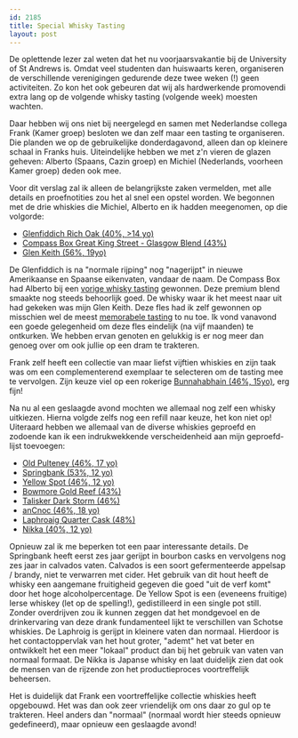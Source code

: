 ```yaml
---
id: 2185
title: Special Whisky Tasting
layout: post
---
```

De oplettende lezer zal weten dat het nu voorjaarsvakantie bij de University of St Andrews is. Omdat veel studenten dan huiswaarts keren, organiseren de verschillende verenigingen gedurende deze twee weken (!) geen activiteiten. Zo kon het ook gebeuren dat wij als hardwerkende promovendi extra lang op de volgende whisky tasting (volgende week) moesten wachten.

Daar hebben wij ons niet bij neergelegd en samen met Nederlandse collega Frank (Kamer groep) besloten we dan zelf maar een tasting te organiseren. Die planden we op de gebruikelijke donderdagavond, alleen dan op kleinere schaal in Franks huis. Uiteindelijke hebben we met z'n vieren de glazen geheven: Alberto (Spaans, Cazin groep) en Michiel (Nederlands, voorheen Kamer groep) deden ook mee.

Voor dit verslag zal ik alleen de belangrijkste zaken vermelden, met alle details en proefnotities zou het al snel een opstel worden. We begonnen met de drie whiskies die Michiel, Alberto en ik hadden meegenomen, op die volgorde:

  * [Glenfiddich Rich Oak (40%, >14 yo)][1]
  * [Compass Box Great King Street - Glasgow Blend (43%)][2]
  * [Glen Keith (56%, 19yo)][3]

De Glenfiddich is na "normale rijping" nog "nagerijpt" in nieuwe Amerikaanse en Spaanse eikenvaten, vandaar de naam. De Compass Box had Alberto bij een [vorige whisky tasting][4] gewonnen. Deze premium blend smaakte nog steeds behoorlijk goed. De whisky waar ik het meest naar uit had gekeken was mijn Glen Keith. Deze fles had ik zelf gewonnen op misschien wel de meest [memorabele tasting][5] to nu toe. Ik vond vanavond een goede gelegenheid om deze fles eindelijk (na vijf maanden) te ontkurken. We hebben ervan genoten en gelukkig is er nog meer dan genoeg over om ook jullie op een dram te trakteren.

Frank zelf heeft een collectie van maar liefst vijftien whiskies en zijn taak was om een complementerend exemplaar te selecteren om de tasting mee te vervolgen. Zijn keuze viel op een rokerige [Bunnahabhain (46%, 15yo)][6], erg fijn!

Na nu al een geslaagde avond mochten we allemaal nog zelf een whisky uitkiezen. Hierna volgde zelfs nog een refill naar keuze, het kon niet op! Uiteraard hebben we allemaal van de diverse whiskies geproefd en zodoende kan ik een indrukwekkende verscheidenheid aan mijn geproefd-lijst toevoegen:

  * [Old Pulteney (46%, 17 yo)][7]
  * [Springbank (53%, 12 yo)][8]
  * [Yellow Spot (46%, 12 yo)][9]
  * [Bowmore Gold Reef (43%)][10]
  * [Talisker Dark Storm (46%)][11]
  * [anCnoc (46%, 18 yo)][12]
  * [Laphroaig Quarter Cask (48%)][13]
  * [Nikka (40%, 12 yo)][14]

Opnieuw zal ik me beperken tot een paar interessante details. De Springbank heeft eerst zes jaar gerijpt in bourbon casks en vervolgens nog zes jaar in calvados vaten. Calvados is een soort gefermenteerde appelsap / brandy, niet te verwarren met cider. Het gebruik van dit hout heeft de whisky een aangemane fruitigheid gegeven die goed "uit de verf komt" door het hoge alcoholpercentage. De Yellow Spot is een (eveneens fruitige) Ierse whiskey (let op de spelling!), gedistilleerd in een single pot still. Zonder overdrijven zou ik kunnen zeggen dat het mondgevoel en de drinkervaring van deze drank fundamenteel lijkt te verschillen van Schotse whiskies. De Laphroig is gerijpt in kleinere vaten dan normaal. Hierdoor is het contactoppervlak van het hout groter, "ademt" het vat beter en ontwikkelt het een meer "lokaal" product dan bij het gebruik van vaten van normaal formaat. De Nikka is Japanse whisky en laat duidelijk zien dat ook de mensen van de rijzende zon het productieproces voortreffelijk beheersen.

Het is duidelijk dat Frank een voortreffelijke collectie whiskies heeft opgebouwd. Het was dan ook zeer vriendelijk om ons daar zo gul op te trakteren. Heel anders dan "normaal" (normaal wordt hier steeds opnieuw gedefineerd), maar opnieuw een geslaagde avond!

 [1]: https://www.masterofmalt.com/whiskies/scotch-whisky/single-malt-whisky/glenfiddich/rich-oak-whisky/
 [2]: https://www.masterofmalt.com/whiskies/compass-box/compass-box-great-king-street-glasgow-blend-whisky/
 [3]: https://www.masterofmalt.com/whiskies/glen-keith/glen-keith-19-year-old-1995-cask-strength-edition-chivas-brothers-whisky/
 [4]: ?ai1ec_event=whisky-tasting-12
 [5]: ?ai1ec_event=whisky-tasting-9
 [6]: https://www.thewhiskyexchange.com/P-19612.aspx
 [7]: https://www.masterofmalt.com/whiskies/old-pulteney-17-year-old-whisky/
 [8]: https://www.masterofmalt.com/whiskies/springbank/springbank-12-year-old-calvados-wood-finish-whisky/
 [9]: https://www.masterofmalt.com/whiskies/yellow-spot/yellow-spot-12-year-old-whiskey/
 [10]: https://www.masterofmalt.com/whiskies/bowmore/bowmore-gold-reef-1l-whisky/
 [11]: http://www.worldofwhiskies.com/index.php/component/virtuemart/scottish/talisker-dark-storm-detail?Itemid=0
 [12]: https://www.masterofmalt.com/whiskies/knockdhu/ancnoc-18-year-old-whisky/
 [13]: http://drankdozijn.nl/artikel/fles-laphroaig-quarter-cask-70cl
 [14]: http://www.bestshotwhiskyreviews.com/2014/02/nikka-12-years-pure-malt-review.html
